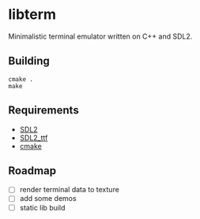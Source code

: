libterm
=======
Minimalistic terminal emulator written on C++ and SDL2.

Building
--------
    cmake .
    make
    
Requirements
------------
+ [SDL2](https://www.libsdl.org/download-2.0.php)
+ [SDL2_ttf](https://www.libsdl.org/projects/SDL_ttf/)
+ [cmake](https://cmake.org/)

Roadmap
-------
+ [ ] render terminal data to texture
+ [ ] add some demos
+ [ ] static lib build

